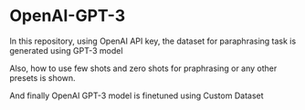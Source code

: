 # OpenAI-GPT-3

In this repository, using OpenAI API key, the  dataset for paraphrasing task is generated using GPT-3 model

Also, how to use few shots and zero shots  for praphrasing or any other presets is shown.

And finally OpenAI GPT-3 model is finetuned using Custom Dataset
